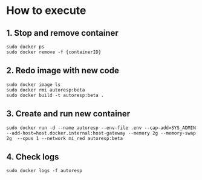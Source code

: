 # How to execute
## 1. Stop and remove container
`sudo docker ps`  
`sudo docker remove -f {containerID}`
  
## 2. Redo image with new code
`sudo docker image ls`  
`sudo docker rmi autoresp:beta`  
`sudo docker build -t autoresp:beta .`  
  
## 3. Create and run new container
`sudo docker run -d --name autoresp --env-file .env --cap-add=SYS_ADMIN --add-host=host.docker.internal:host-gateway --memory 2g --memory-swap 2g  --cpus 1 --network mi_red autoresp:beta`
  
## 4. Check logs
`sudo docker logs -f autoresp`
